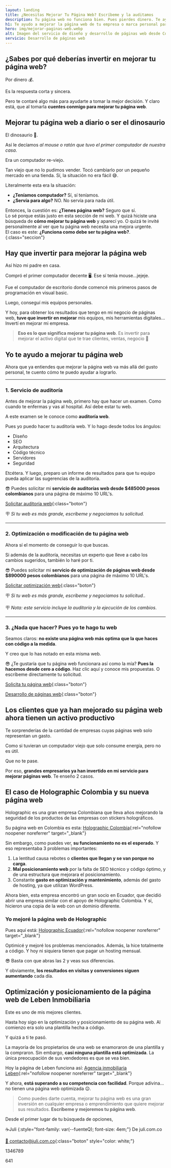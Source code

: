 ```yaml
---
layout: landing
title: ¿Necesitas Mejorar Tu Página Web? Escríbeme y la auditamos
description: Tu página web no funciona bien. Pues pierdes dinero. Te ayudo a mejorar o modificar la página web de tu empresa. Verás la diferencia en resultados.
h1: Te ayudo a mejorar la página web de tu empresa o marca personal para que consigas mejores resultados 🤑
hero: img/mejorar-paginas-web.webp
alt: Imagen del servicio de diseño y desarrollo de páginas web desde Colombia
servicio: Desarrollo de páginas web
---
```

## ¿Sabes por qué deberías invertir en mejorar tu página web?

Por dinero 💰.

Es la respuesta corta y sincera.

Pero te contaré algo más para ayudarte a tomar la mejor decisión. Y claro está, que al tomarla **cuentes conmigo para mejorar tu página web**.

## Mejorar tu página web a diario o ser el dinosaurio

El dinosaurio 🦕.

Así le decíamos *al mouse o ratón que tuvo el primer computador de nuestra casa*.

Era un computador re-viejo.

Tan viejo que no lo pudimos vender. Tocó cambiarlo por un pequeño mercado en una tienda. Sí, la situación no era fácil 😅.

Literalmente esta era la situación:

- **¿Teníamos computador?** Sí, sí teníamos.
- **¿Servía para algo?** NO. No servía para nada útil.

Entonces, la cuestión es: **¿Tienes página web?** Seguro que sí.  
Lo sé porque estás justo en esta sección de mi web. Y quizá hiciste una búsqueda de **cómo mejorar tu página web** y aparecí yo. O quizá te invité personalmente al ver que tu página web necesita una mejora urgente.  
El caso es este: **¿Funciona como debe ser tu página web?**.
{:class="seccion"}

## Hay que invertir para mejorar la página web

Así hizo mi padre en casa.

Compró el primer computador decente 🖥️. Ese sí tenía mouse...jejeje.

Fue el computador de escritorio donde comencé mis primeros pasos de programación en visual basic.

Luego, conseguí mis equipos personales.

Y hoy, para obtener los resultados que tengo en mi negocio de páginas web, **tuve que invertir en mejorar** mis equipos, mis herramientas digitales... Invertí en mejorar mi empresa.

>**Eso es lo que significa mejorar tu página web**. Es invertir para mejorar el activo digital que te trae clientes, ventas, negocio 🚀

## Yo te ayudo a mejorar tu página web

Ahora que ya entiendes que mejorar la página web va más allá del gusto personal, te cuento cómo te puedo ayudar a lograrlo.

----

### 1. Servicio de auditoría

Antes de mejorar la página web, primero hay que hacer un examen. Como cuando te enfermas y vas al hospital. Así debe estar tu web.

A este examen se le conoce como **auditoría web**.

Pues yo puedo hacer tu auditoría web. Y lo hago desde todos los ángulos:

- Diseño
- SEO
- Arquitectura
- Código técnico
- Servidores
- Seguridad

Etcétera. Y luego, preparo un informe de resultados para que tu equipo pueda aplicar las sugerencias de la auditoría.

😎 Puedes solicitar mi **servicio de auditorías web desde $485000 pesos colombianos** para una página de máximo 10 URL's.

[Solicitar auditoría web]({{site.email}} "Solicita una auditoría web"){:class="boton"}

🪧  *Si tu web es más grande, escríbeme y negociamos tu solicitud.*

----

### 2. Optimización o modificación de tu página web

Ahora sí el momento de conseguir lo que buscas.

Si además de la auditoría, necesitas un experto que lleve a cabo los cambios sugeridos, también lo haré por ti.

😎 Puedes solicitar mi **servicio de optimización de páginas web desde $890000 pesos colombianos** para una página de máximo 10 URL's.

[Solicitar optimización web]({{site.email}} "Solicita una optimización de páginas web"){:class="boton"}

🪧 *Si tu web es más grande, escríbeme y negociamos tu solicitud.*.

🪧 *Nota: este servicio incluye la auditoría y la ejecución de los cambios*.

----

### 3. ¿Nada que hacer? Pues yo te hago tu web

Seamos claros: **no existe una página web más optima que la que haces con código a la medida**.

Y creo que lo has notado en esta misma web.

😎 ¿Te gustaría que tu página web funcionara así como la mía? **Pues la hacemos desde cero a código**. Haz clic aquí y conoce mis propuestas. O escríbeme directamente tu solicitud.

[Solicita tu página web]({{site.email}} "Solicita una página web"){:class="boton"}

[Desarrollo de páginas web]({{'desarrollo-paginas-web'|relative_url}} "Diseño de páginas web"){:class="boton"}

## Los clientes que ya han mejorado su página web ahora tienen un activo productivo

Te sorprenderías de la cantidad de empresas cuyas páginas web solo representan un gasto.

Como si tuvieran un computador viejo que solo consume energía, pero no es útil.

Que no te pase.

Por eso, **grandes empresarios ya han invertido en mi servicio para mejorar páginas web**. Te enseño 2 casos.

## El caso de Holographic Colombia y su nueva página web

Holographic es una gran empresa Colombiana que lleva años mejorando la seguridad de los productos de las empresas con stickers holográficos.

Su página web en Colombia es esta: [Holographic Colombia](https://holographic.com.co){:rel="nofollow noopener noreferrer" target="_blank"}

Sin embargo, como puedes ver, **su funcionamiento no es el esperado**. Y eso representaba 3 problemas importantes:

1. La lentitud causa rebotes o **clientes que llegan y se van porque no carga**.
2. **Mal posicionamiento web** por la falta de SEO técnico y código óptimo, y de una estructura que mejorara el posicionamiento.
3. Constante **gasto en optimización y mantenimiento**, además del gasto de hosting, ya que utilizan WordPress.

Ahora bien, esta empresa encontró un gran socio en Ecuador, que decidió abrir una empresa similar con el apoyo de Holographic Colombia. Y sí, hicieron una copia de la web con un dominio diferente.

### Yo mejoré la página web de Holographic

Pues aquí está: [Holographic Ecuador](https://holographic.ec){:rel="nofollow noopener noreferrer" target="_blank"}

Optimicé y mejoré los problemas mencionados. Además, la hice totalmente a código. Y hoy ni siquiera tienen que pagar un hosting mensual.

😎 Basta con que abras las 2 y veas sus diferencias.

Y obviamente, **los resultados en visitas y conversiones siguen aumentando** cada día.

## Optimización y posicionamiento de la página web de Leben Inmobiliaria

Este es uno de mis mejores clientes.

Hasta hoy sigo en la optimización y posicionamiento de su página web. Al comienzo era solo una plantilla hecha a código.

Y quizá a ti te pasó.

La mayoría de los propietarios de una web se enamoraron de una plantilla y la compraron. Sin embargo, **casi ninguna plantilla está optimizada**. La única preocupación de sus vendedores es que se vea bien.

Hoy la página de Leben funciona así: [Agencia inmobiliaria Leben](https://lebeninmobiliaria.com){:rel="nofollow noopener noreferrer" target="_blank"}

Y ahora, **está superando a su competencia con facilidad**. Porque adivina... no tienen una página web optimizada 😉.

>Como puedes darte cuenta, mejorar tu página web es una gran inversión en cualquier empresa o emprendimiento que quiere mejorar sus resultados. **Escríbeme y mejoremos tu página web**.

Desde el primer lugar de tu búsqueda de opciones,

☕Juli
{:style="font-family: var(--fuenteQ); font-size: 4em;"}
De juli.com.co

[📧 contacto@juli.com.co]({{site.email}}){:class="boton" style="color: white;"}


1346789

641